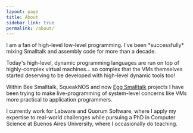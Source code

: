 ```yaml
---
layout: page
title: About
sidebar_link: true
permalink: /about/
---
```


<div class="message" markdown="1">
  I am a fan of high-level low-level programming.
  I've been *successfully* mixing Smalltalk and assembly code for more than a decade.

  Today's high-level, dynamic programming languages are run on top of highly-complex virtual machines... so complex that the VMs themselves started deserving to be developed with
  high-level dynamic tools too!
  
  Within Bee Smalltalk, SqueakNOS and now [Egg Smalltalk](https://github.com/powerlang/egg) projects I have been trying to make live-programming of system-level concerns like VMs more practical to application programmers.

  I currently work for Labware and Quorum Software, where I apply my expertise to real-world challenges while pursuing a PhD in Computer Science at Buenos Aires University, where I occasionally do teaching.

</div>



